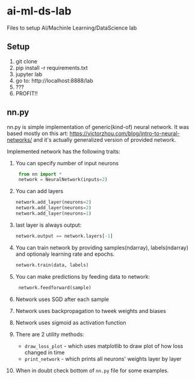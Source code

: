 # ai-ml-ds-lab
Files to setup AI/Machinle Learning/DataScience lab

Setup
--

1. git clone
2. pip install -r requirements.txt
3. jupyter lab
4. go to: http://localhost:8888/lab
5. ???
6. PROFIT!!

nn.py
--
nn.py is simple implementation of generic(kind-of) neural network.
It was based mostly on this art: https://victorzhou.com/blog/intro-to-neural-networks/ 
and it's actually generalized version of provided network.

Implemented network has the following traits:
1. You can specify number of input neurons
   ```python
    from nn import *
    network = NeuralNetwork(inputs=2)
   ```

2. You can add layers
    ```python
   network.add_layer(neurons=2)
   network.add_layer(neurons=2)
   network.add_layer(neurons=1)
   ```
3. last layer is always output:
    ```python
    network.output == network.layers[-1]
    ```
4. You can train network by providing samples(ndarray), labels(ndarray) and optionaly learning rate and epochs.
    ```python
    network.train(data, labels)
    ```
5. You can make predictions by feeding data to network:
   ```python
    network.feedforward(sample)
    ```
6. Network uses SGD after each sample
7. Network uses backpropagation to tweek weights and biases
8. Network uses sigmoid as activation function
9. There are 2 utility methods: 
    * `draw_loss_plot` - which uses matplotlib to draw plot of how loss changed in time
    * `print_network` - which prints all neurons' weights layer by layer
    
10. When in doubt check bottom of `nn.py` file for some examples.
